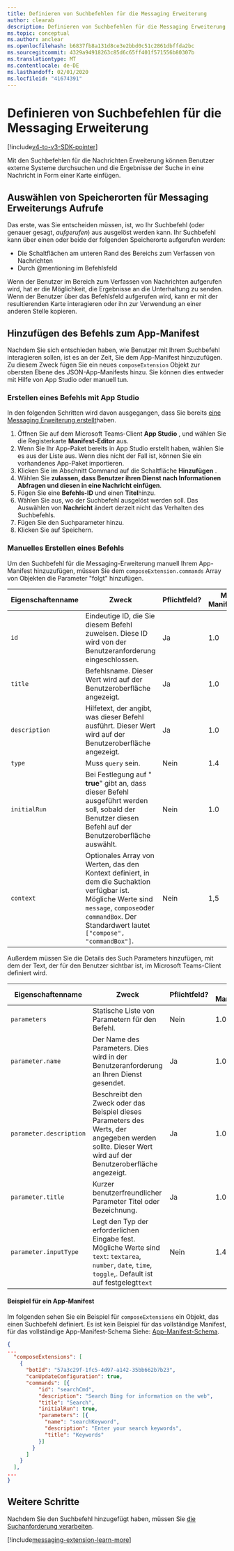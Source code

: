 ```yaml
---
title: Definieren von Suchbefehlen für die Messaging Erweiterung
author: clearab
description: Definieren von Suchbefehlen für die Messaging Erweiterung für Microsoft Teams-apps.
ms.topic: conceptual
ms.author: anclear
ms.openlocfilehash: b6837fb8a131d8ce3e2bbd0c51c2861dbffda2bc
ms.sourcegitcommit: 4329a94918263c85d6c65ff401f571556b80307b
ms.translationtype: MT
ms.contentlocale: de-DE
ms.lasthandoff: 02/01/2020
ms.locfileid: "41674391"
---
```

# <a name="define-messaging-extension-search-commands"></a>Definieren von Suchbefehlen für die Messaging Erweiterung

[!include[v4-to-v3-SDK-pointer](~/includes/v4-to-v3-pointer-me.md)]

Mit den Suchbefehlen für die Nachrichten Erweiterung können Benutzer externe Systeme durchsuchen und die Ergebnisse der Suche in eine Nachricht in Form einer Karte einfügen.

## <a name="choose-messaging-extension-invoke-locations"></a>Auswählen von Speicherorten für Messaging Erweiterungs Aufrufe

Das erste, was Sie entscheiden müssen, ist, wo Ihr Suchbefehl (oder genauer gesagt, *aufgerufen*) aus ausgelöst werden kann. Ihr Suchbefehl kann über einen oder beide der folgenden Speicherorte aufgerufen werden:

* Die Schaltflächen am unteren Rand des Bereichs zum Verfassen von Nachrichten
* Durch @mentioning im Befehlsfeld

Wenn der Benutzer im Bereich zum Verfassen von Nachrichten aufgerufen wird, hat er die Möglichkeit, die Ergebnisse an die Unterhaltung zu senden. Wenn der Benutzer über das Befehlsfeld aufgerufen wird, kann er mit der resultierenden Karte interagieren oder ihn zur Verwendung an einer anderen Stelle kopieren.

## <a name="add-the-command-to-your-app-manifest"></a>Hinzufügen des Befehls zum App-Manifest

Nachdem Sie sich entschieden haben, wie Benutzer mit Ihrem Suchbefehl interagieren sollen, ist es an der Zeit, Sie dem App-Manifest hinzuzufügen. Zu diesem Zweck fügen Sie ein neues `composeExtension` Objekt zur obersten Ebene des JSON-App-Manifests hinzu. Sie können dies entweder mit Hilfe von App Studio oder manuell tun.

### <a name="create-a-command-using-app-studio"></a>Erstellen eines Befehls mit App Studio

In den folgenden Schritten wird davon ausgegangen, dass Sie bereits [eine Messaging Erweiterung erstellt](~/messaging-extensions/how-to/create-messaging-extension.md)haben.

1. Öffnen Sie auf dem Microsoft Teams-Client **App Studio** , und wählen Sie die Registerkarte **Manifest-Editor** aus.
2. Wenn Sie Ihr App-Paket bereits in App Studio erstellt haben, wählen Sie es aus der Liste aus. Wenn dies nicht der Fall ist, können Sie ein vorhandenes App-Paket importieren.
3. Klicken Sie im Abschnitt Command auf die Schaltfläche **Hinzufügen** .
4. Wählen Sie **zulassen, dass Benutzer ihren Dienst nach Informationen Abfragen und diesen in eine Nachricht einfügen**.
5. Fügen Sie eine **Befehls-ID** und einen **Titel**hinzu.
6. Wählen Sie aus, wo der Suchbefehl ausgelöst werden soll. Das Auswählen von **Nachricht** ändert derzeit nicht das Verhalten des Suchbefehls.
7. Fügen Sie den Suchparameter hinzu.
8. Klicken Sie auf Speichern.

### <a name="manually-create-a-command"></a>Manuelles Erstellen eines Befehls

Um den Suchbefehl für die Messaging-Erweiterung manuell Ihrem App-Manifest hinzuzufügen, müssen Sie dem `composeExtension.commands` Array von Objekten die Parameter "folgt" hinzufügen.

| Eigenschaftenname | Zweck | Pflichtfeld? | Minimale Manifestversion |
|---|---|---|---|
| `id` | Eindeutige ID, die Sie diesem Befehl zuweisen. Diese ID wird von der Benutzeranforderung eingeschlossen. | Ja | 1.0 |
| `title` | Befehlsname. Dieser Wert wird auf der Benutzeroberfläche angezeigt. | Ja | 1.0 |
| `description` | Hilfetext, der angibt, was dieser Befehl ausführt. Dieser Wert wird auf der Benutzeroberfläche angezeigt. | Ja | 1.0 |
| `type` | Muss `query` sein. | Nein | 1.4 |
|`initialRun` | Bei Festlegung auf " **true**" gibt an, dass dieser Befehl ausgeführt werden soll, sobald der Benutzer diesen Befehl auf der Benutzeroberfläche auswählt. | Nein | 1.0 |
| `context` | Optionales Array von Werten, das den Kontext definiert, in dem die Suchaktion verfügbar ist. Mögliche Werte sind `message`, `compose`oder `commandBox`. Der Standardwert lautet `["compose", "commandBox"]`. | Nein | 1,5 |

Außerdem müssen Sie die Details des Such Parameters hinzufügen, mit dem der Text, der für den Benutzer sichtbar ist, im Microsoft Teams-Client definiert wird.

| Eigenschaftenname | Zweck | Pflichtfeld? | Minimale Manifestversion |
|---|---|---|---|
| `parameters` | Statische Liste von Parametern für den Befehl. | Nein | 1.0 |
| `parameter.name` | Der Name des Parameters. Dies wird in der Benutzeranforderung an Ihren Dienst gesendet. | Ja | 1.0 |
| `parameter.description` | Beschreibt den Zweck oder das Beispiel dieses Parameters des Werts, der angegeben werden sollte. Dieser Wert wird auf der Benutzeroberfläche angezeigt. | Ja | 1.0 |
| `parameter.title` | Kurzer benutzerfreundlicher Parameter Titel oder Bezeichnung. | Ja | 1.0 |
| `parameter.inputType` | Legt den Typ der erforderlichen Eingabe fest. Mögliche Werte sind `text`: `textarea`, `number`, `date`, `time`, `toggle`,. Default ist auf festgelegt`text` | Nein | 1.4 |

#### <a name="app-manifest-example"></a>Beispiel für ein App-Manifest

Im folgenden sehen Sie ein Beispiel für `composeExtensions` ein Objekt, das einen Suchbefehl definiert. Es ist kein Beispiel für das vollständige Manifest, für das vollständige App-Manifest-Schema Siehe: [App-Manifest-Schema](~/resources/schema/manifest-schema.md).

```json
{
...
  "composeExtensions": [
    {
      "botId": "57a3c29f-1fc5-4d97-a142-35bb662b7b23",
      "canUpdateConfiguration": true,
      "commands": [{
          "id": "searchCmd",
          "description": "Search Bing for information on the web",
          "title": "Search",
          "initialRun": true,
          "parameters": [{
            "name": "searchKeyword",
            "description": "Enter your search keywords",
            "title": "Keywords"
          }]
        }
      ]
    }
  ],
...
}
```

## <a name="next-steps"></a>Weitere Schritte

Nachdem Sie den Suchbefehl hinzugefügt haben, müssen Sie [die Suchanforderung verarbeiten](~/messaging-extensions/how-to/search-commands/respond-to-search.md).

[!include[messaging-extension-learn-more](~/includes/messaging-extensions/learn-more.md)]
